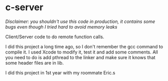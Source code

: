 c-server
========
_Disclaimer: you shouldn't use this code in production, it contains some bugs even though I tried hard to avoid memory leaks_

Client/Server code to do remote function calls.

I did this project a long time ago, so I don't remember the gcc command to compile it. I used Xcode to modify it, test it and add some comments.
All you need to do is add pthread to the linker and make sure it knows that some header files are in lib.

I did this project in 1st year with my roommate Eric.s